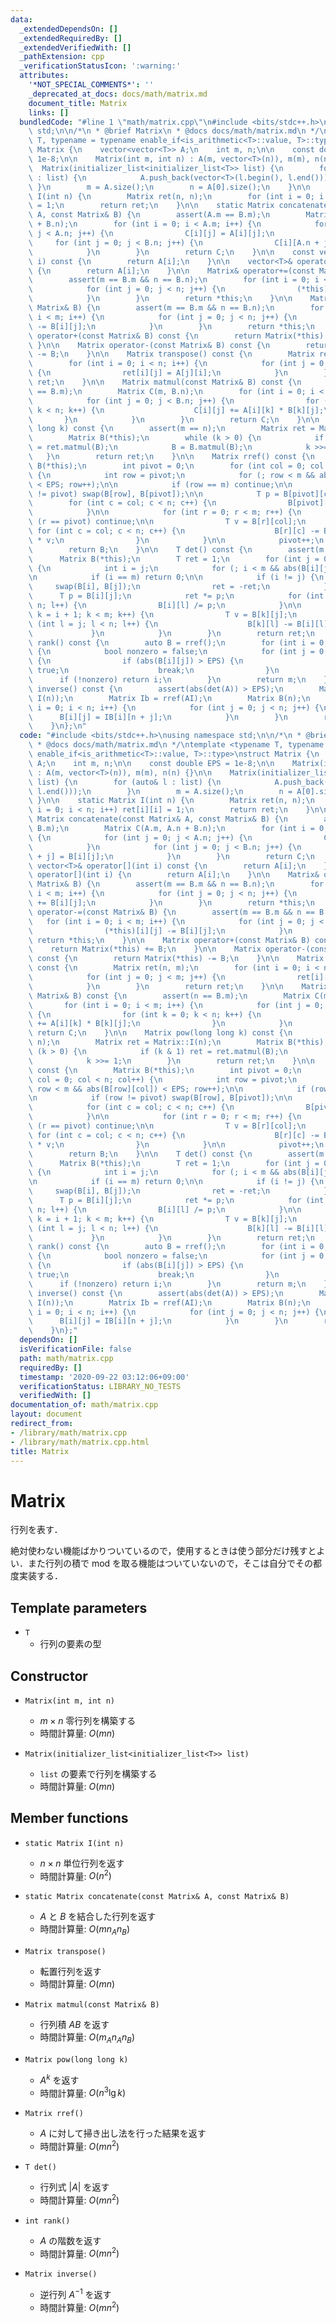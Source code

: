 ```yaml
---
data:
  _extendedDependsOn: []
  _extendedRequiredBy: []
  _extendedVerifiedWith: []
  _pathExtension: cpp
  _verificationStatusIcon: ':warning:'
  attributes:
    '*NOT_SPECIAL_COMMENTS*': ''
    _deprecated_at_docs: docs/math/matrix.md
    document_title: Matrix
    links: []
  bundledCode: "#line 1 \"math/matrix.cpp\"\n#include <bits/stdc++.h>\nusing namespace\
    \ std;\n\n/*\n * @brief Matrix\n * @docs docs/math/matrix.md\n */\ntemplate <typename\
    \ T, typename = typename enable_if<is_arithmetic<T>::value, T>::type>\nstruct\
    \ Matrix {\n    vector<vector<T>> A;\n    int m, n;\n\n    const double EPS =\
    \ 1e-8;\n\n    Matrix(int m, int n) : A(m, vector<T>(n)), m(m), n(n) {}\n\n  \
    \  Matrix(initializer_list<initializer_list<T>> list) {\n        for (auto& l\
    \ : list) {\n            A.push_back(vector<T>(l.begin(), l.end()));\n       \
    \ }\n        m = A.size();\n        n = A[0].size();\n    }\n\n    static Matrix\
    \ I(int n) {\n        Matrix ret(n, n);\n        for (int i = 0; i < n; i++) ret[i][i]\
    \ = 1;\n        return ret;\n    }\n\n    static Matrix concatenate(const Matrix&\
    \ A, const Matrix& B) {\n        assert(A.m == B.m);\n        Matrix C(A.m, A.n\
    \ + B.n);\n        for (int i = 0; i < A.m; i++) {\n            for (int j = 0;\
    \ j < A.n; j++) {\n                C[i][j] = A[i][j];\n            }\n       \
    \     for (int j = 0; j < B.n; j++) {\n                C[i][A.n + j] = B[i][j];\n\
    \            }\n        }\n        return C;\n    }\n\n    const vector<T>& operator[](int\
    \ i) const {\n        return A[i];\n    }\n\n    vector<T>& operator[](int i)\
    \ {\n        return A[i];\n    }\n\n    Matrix& operator+=(const Matrix& B) {\n\
    \        assert(m == B.m && n == B.n);\n        for (int i = 0; i < m; i++) {\n\
    \            for (int j = 0; j < n; j++) {\n                (*this)[i][j] += B[i][j];\n\
    \            }\n        }\n        return *this;\n    }\n\n    Matrix& operator-=(const\
    \ Matrix& B) {\n        assert(m == B.m && n == B.n);\n        for (int i = 0;\
    \ i < m; i++) {\n            for (int j = 0; j < n; j++) {\n                (*this)[i][j]\
    \ -= B[i][j];\n            }\n        }\n        return *this;\n    }\n\n    Matrix\
    \ operator+(const Matrix& B) const {\n        return Matrix(*this) += B;\n   \
    \ }\n\n    Matrix operator-(const Matrix& B) const {\n        return Matrix(*this)\
    \ -= B;\n    }\n\n    Matrix transpose() const {\n        Matrix ret(n, m);\n\
    \        for (int i = 0; i < n; i++) {\n            for (int j = 0; j < m; j++)\
    \ {\n                ret[i][j] = A[j][i];\n            }\n        }\n        return\
    \ ret;\n    }\n\n    Matrix matmul(const Matrix& B) const {\n        assert(n\
    \ == B.m);\n        Matrix C(m, B.n);\n        for (int i = 0; i < m; i++) {\n\
    \            for (int j = 0; j < B.n; j++) {\n                for (int k = 0;\
    \ k < n; k++) {\n                    C[i][j] += A[i][k] * B[k][j];\n         \
    \       }\n            }\n        }\n        return C;\n    }\n\n    Matrix pow(long\
    \ long k) const {\n        assert(m == n);\n        Matrix ret = Matrix::I(n);\n\
    \        Matrix B(*this);\n        while (k > 0) {\n            if (k & 1) ret\
    \ = ret.matmul(B);\n            B = B.matmul(B);\n            k >>= 1;\n     \
    \   }\n        return ret;\n    }\n\n    Matrix rref() const {\n        Matrix\
    \ B(*this);\n        int pivot = 0;\n        for (int col = 0; col < n; col++)\
    \ {\n            int row = pivot;\n            for (; row < m && abs(B[row][col])\
    \ < EPS; row++);\n\n            if (row == m) continue;\n\n            if (row\
    \ != pivot) swap(B[row], B[pivot]);\n\n            T p = B[pivot][col];\n    \
    \        for (int c = col; c < n; c++) {\n                B[pivot][c] /= p;\n\
    \            }\n\n            for (int r = 0; r < m; r++) {\n                if\
    \ (r == pivot) continue;\n\n                T v = B[r][col];\n               \
    \ for (int c = col; c < n; c++) {\n                    B[r][c] -= B[pivot][c]\
    \ * v;\n                }\n            }\n\n            pivot++;\n        }\n\
    \        return B;\n    }\n\n    T det() const {\n        assert(m == n);\n  \
    \      Matrix B(*this);\n        T ret = 1;\n        for (int j = 0; j < n; j++)\
    \ {\n            int i = j;\n            for (; i < m && abs(B[i][j]) < EPS; i++);\n\
    \n            if (i == m) return 0;\n\n            if (i != j) {\n           \
    \     swap(B[i], B[j]);\n                ret = -ret;\n            }\n\n      \
    \      T p = B[i][j];\n            ret *= p;\n            for (int l = j; l <\
    \ n; l++) {\n                B[i][l] /= p;\n            }\n\n            for (int\
    \ k = i + 1; k < m; k++) {\n                T v = B[k][j];\n                for\
    \ (int l = j; l < n; l++) {\n                    B[k][l] -= B[i][l] * v;\n   \
    \             }\n            }\n        }\n        return ret;\n    }\n\n    int\
    \ rank() const {\n        auto B = rref();\n        for (int i = 0; i < m; i++)\
    \ {\n            bool nonzero = false;\n            for (int j = 0; j < n; j++)\
    \ {\n                if (abs(B[i][j]) > EPS) {\n                    nonzero =\
    \ true;\n                    break;\n                }\n            }\n      \
    \      if (!nonzero) return i;\n        }\n        return m;\n    }\n\n    Matrix\
    \ inverse() const {\n        assert(abs(det(A)) > EPS);\n        Matrix AI = concatenate(*this,\
    \ I(n));\n        Matrix Ib = rref(AI);\n        Matrix B(n);\n        for (int\
    \ i = 0; i < n; i++) {\n            for (int j = 0; j < n; j++) {\n          \
    \      B[i][j] = IB[i][n + j];\n            }\n        }\n        return B;\n\
    \    }\n};\n"
  code: "#include <bits/stdc++.h>\nusing namespace std;\n\n/*\n * @brief Matrix\n\
    \ * @docs docs/math/matrix.md\n */\ntemplate <typename T, typename = typename\
    \ enable_if<is_arithmetic<T>::value, T>::type>\nstruct Matrix {\n    vector<vector<T>>\
    \ A;\n    int m, n;\n\n    const double EPS = 1e-8;\n\n    Matrix(int m, int n)\
    \ : A(m, vector<T>(n)), m(m), n(n) {}\n\n    Matrix(initializer_list<initializer_list<T>>\
    \ list) {\n        for (auto& l : list) {\n            A.push_back(vector<T>(l.begin(),\
    \ l.end()));\n        }\n        m = A.size();\n        n = A[0].size();\n   \
    \ }\n\n    static Matrix I(int n) {\n        Matrix ret(n, n);\n        for (int\
    \ i = 0; i < n; i++) ret[i][i] = 1;\n        return ret;\n    }\n\n    static\
    \ Matrix concatenate(const Matrix& A, const Matrix& B) {\n        assert(A.m ==\
    \ B.m);\n        Matrix C(A.m, A.n + B.n);\n        for (int i = 0; i < A.m; i++)\
    \ {\n            for (int j = 0; j < A.n; j++) {\n                C[i][j] = A[i][j];\n\
    \            }\n            for (int j = 0; j < B.n; j++) {\n                C[i][A.n\
    \ + j] = B[i][j];\n            }\n        }\n        return C;\n    }\n\n    const\
    \ vector<T>& operator[](int i) const {\n        return A[i];\n    }\n\n    vector<T>&\
    \ operator[](int i) {\n        return A[i];\n    }\n\n    Matrix& operator+=(const\
    \ Matrix& B) {\n        assert(m == B.m && n == B.n);\n        for (int i = 0;\
    \ i < m; i++) {\n            for (int j = 0; j < n; j++) {\n                (*this)[i][j]\
    \ += B[i][j];\n            }\n        }\n        return *this;\n    }\n\n    Matrix&\
    \ operator-=(const Matrix& B) {\n        assert(m == B.m && n == B.n);\n     \
    \   for (int i = 0; i < m; i++) {\n            for (int j = 0; j < n; j++) {\n\
    \                (*this)[i][j] -= B[i][j];\n            }\n        }\n       \
    \ return *this;\n    }\n\n    Matrix operator+(const Matrix& B) const {\n    \
    \    return Matrix(*this) += B;\n    }\n\n    Matrix operator-(const Matrix& B)\
    \ const {\n        return Matrix(*this) -= B;\n    }\n\n    Matrix transpose()\
    \ const {\n        Matrix ret(n, m);\n        for (int i = 0; i < n; i++) {\n\
    \            for (int j = 0; j < m; j++) {\n                ret[i][j] = A[j][i];\n\
    \            }\n        }\n        return ret;\n    }\n\n    Matrix matmul(const\
    \ Matrix& B) const {\n        assert(n == B.m);\n        Matrix C(m, B.n);\n \
    \       for (int i = 0; i < m; i++) {\n            for (int j = 0; j < B.n; j++)\
    \ {\n                for (int k = 0; k < n; k++) {\n                    C[i][j]\
    \ += A[i][k] * B[k][j];\n                }\n            }\n        }\n       \
    \ return C;\n    }\n\n    Matrix pow(long long k) const {\n        assert(m ==\
    \ n);\n        Matrix ret = Matrix::I(n);\n        Matrix B(*this);\n        while\
    \ (k > 0) {\n            if (k & 1) ret = ret.matmul(B);\n            B = B.matmul(B);\n\
    \            k >>= 1;\n        }\n        return ret;\n    }\n\n    Matrix rref()\
    \ const {\n        Matrix B(*this);\n        int pivot = 0;\n        for (int\
    \ col = 0; col < n; col++) {\n            int row = pivot;\n            for (;\
    \ row < m && abs(B[row][col]) < EPS; row++);\n\n            if (row == m) continue;\n\
    \n            if (row != pivot) swap(B[row], B[pivot]);\n\n            T p = B[pivot][col];\n\
    \            for (int c = col; c < n; c++) {\n                B[pivot][c] /= p;\n\
    \            }\n\n            for (int r = 0; r < m; r++) {\n                if\
    \ (r == pivot) continue;\n\n                T v = B[r][col];\n               \
    \ for (int c = col; c < n; c++) {\n                    B[r][c] -= B[pivot][c]\
    \ * v;\n                }\n            }\n\n            pivot++;\n        }\n\
    \        return B;\n    }\n\n    T det() const {\n        assert(m == n);\n  \
    \      Matrix B(*this);\n        T ret = 1;\n        for (int j = 0; j < n; j++)\
    \ {\n            int i = j;\n            for (; i < m && abs(B[i][j]) < EPS; i++);\n\
    \n            if (i == m) return 0;\n\n            if (i != j) {\n           \
    \     swap(B[i], B[j]);\n                ret = -ret;\n            }\n\n      \
    \      T p = B[i][j];\n            ret *= p;\n            for (int l = j; l <\
    \ n; l++) {\n                B[i][l] /= p;\n            }\n\n            for (int\
    \ k = i + 1; k < m; k++) {\n                T v = B[k][j];\n                for\
    \ (int l = j; l < n; l++) {\n                    B[k][l] -= B[i][l] * v;\n   \
    \             }\n            }\n        }\n        return ret;\n    }\n\n    int\
    \ rank() const {\n        auto B = rref();\n        for (int i = 0; i < m; i++)\
    \ {\n            bool nonzero = false;\n            for (int j = 0; j < n; j++)\
    \ {\n                if (abs(B[i][j]) > EPS) {\n                    nonzero =\
    \ true;\n                    break;\n                }\n            }\n      \
    \      if (!nonzero) return i;\n        }\n        return m;\n    }\n\n    Matrix\
    \ inverse() const {\n        assert(abs(det(A)) > EPS);\n        Matrix AI = concatenate(*this,\
    \ I(n));\n        Matrix Ib = rref(AI);\n        Matrix B(n);\n        for (int\
    \ i = 0; i < n; i++) {\n            for (int j = 0; j < n; j++) {\n          \
    \      B[i][j] = IB[i][n + j];\n            }\n        }\n        return B;\n\
    \    }\n};"
  dependsOn: []
  isVerificationFile: false
  path: math/matrix.cpp
  requiredBy: []
  timestamp: '2020-09-22 03:12:06+09:00'
  verificationStatus: LIBRARY_NO_TESTS
  verifiedWith: []
documentation_of: math/matrix.cpp
layout: document
redirect_from:
- /library/math/matrix.cpp
- /library/math/matrix.cpp.html
title: Matrix
---
```

# Matrix

行列を表す．

絶対使わない機能ばかりついているので，使用するときは使う部分だけ残すとよい．また行列の積で mod を取る機能はついていないので，そこは自分でその都度実装する．

## Template parameters

- `T`
    - 行列の要素の型

## Constructor

- `Matrix(int m, int n)`
    - $m \times n$ 零行列を構築する
    - 時間計算量: $O(mn)$

- `Matrix(initializer_list<initializer_list<T>> list)`
    - `list` の要素で行列を構築する
    - 時間計算量: $O(mn)$

## Member functions

- `static Matrix I(int n)`
    - $n \times n$ 単位行列を返す
    - 時間計算量: $O(n^2)$

- `static Matrix concatenate(const Matrix& A, const Matrix& B)`
    - $A$ と $B$ を結合した行列を返す
    - 時間計算量: $O(mn_A n_B)$

- `Matrix transpose()`
    - 転置行列を返す
    - 時間計算量: $O(mn)$

- `Matrix matmul(const Matrix& B)`
    - 行列積 $AB$ を返す
    - 時間計算量: $O(m_A n_A n_B)$

- `Matrix pow(long long k)`
    - $A^k$ を返す
    - 時間計算量: $O(n^3 \lg k)$

- `Matrix rref()`
    - $A$ に対して掃き出し法を行った結果を返す
    - 時間計算量: $O(mn^2)$

- `T det()`
    - 行列式 $|A|$ を返す
    - 時間計算量: $O(mn^2)$

- `int rank()`
    - $A$ の階数を返す
    - 時間計算量: $O(mn^2)$

- `Matrix inverse()`
    - 逆行列 $A^{-1}$ を返す
    - 時間計算量: $O(mn^2)$